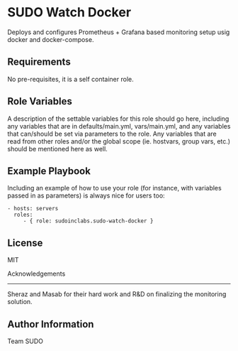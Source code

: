 SUDO Watch Docker
=========

Deploys and configures Prometheus + Grafana based monitoring setup usig docker and docker-compose.

Requirements
------------

No pre-requisites, it is a self container role.

Role Variables
--------------

A description of the settable variables for this role should go here, including any variables that are in defaults/main.yml, vars/main.yml, and any variables that can/should be set via parameters to the role. Any variables that are read from other roles and/or the global scope (ie. hostvars, group vars, etc.) should be mentioned here as well.


Example Playbook
----------------

Including an example of how to use your role (for instance, with variables passed in as parameters) is always nice for users too:

    - hosts: servers
      roles:
         - { role: sudoinclabs.sudo-watch-docker }

License
-------

MIT

Acknowledgements
________________

Sheraz and Masab for their hard work and R&D on finalizing the monitoring solution.

Author Information
------------------

Team SUDO
